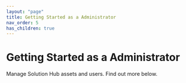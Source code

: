 ```yaml
---
layout: "page"
title: Getting Started as a Administrator
nav_order: 5
has_children: true
---
```

# Getting Started as a Administrator

Manage Solution Hub assets and users. Find out more below.


